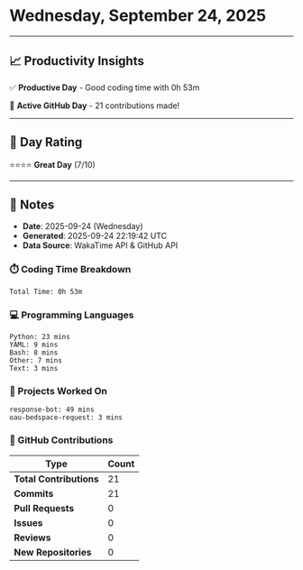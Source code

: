 # Wednesday, September 24, 2025

---

## 📈 Productivity Insights

✅ **Productive Day** - Good coding time with 0h 53m

🚀 **Active GitHub Day** - 21 contributions made!

---

## 🎯 Day Rating

⭐⭐⭐⭐ **Great Day** (7/10)

---

## 📝 Notes

- **Date**: 2025-09-24 (Wednesday)
- **Generated**: 2025-09-24 22:19:42 UTC
- **Data Source**: WakaTime API & GitHub API


### ⏱️ Coding Time Breakdown

```
Total Time: 0h 53m
```

### 💻 Programming Languages

```
Python: 23 mins
YAML: 9 mins
Bash: 8 mins
Other: 7 mins
Text: 3 mins
```

### 📂 Projects Worked On

```
response-bot: 49 mins
oau-bedspace-request: 3 mins

```


### 🐙 GitHub Contributions

| Type | Count |
|------|-------|
| **Total Contributions** | 21 |
| **Commits** | 21 |
| **Pull Requests** | 0 |
| **Issues** | 0 |
| **Reviews** | 0 |
| **New Repositories** | 0 |

